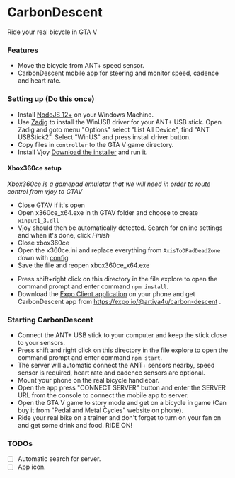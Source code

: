 # CarbonDescent
Ride your real bicycle in GTA V

### Features
- Move the bicycle from ANT+ speed sensor.
- CarbonDescent mobile app for steering and monitor speed, cadence and heart rate.

### Setting up (Do this once)
- Install [NodeJS 12+](https://nodejs.org/) on your Windows Machine.
- Use [Zadig](http://sourceforge.net/projects/libwdi/files/zadig/) to install the WinUSB driver for your ANT+ USB stick. Open Zadig and goto menu "Options" select "List All Device", find "ANT USBStick2". Select "WinUS" and press install driver button.
- Copy files in `controller` to the GTA V game directory.
- Install Vjoy [Download the installer](https://sourceforge.net/projects/vjoystick/) and run it.
#### Xbox360ce setup
_Xbox360ce is a gamepad emulator that we will need in order to route control from vjoy to GTAV_
* Close GTAV if it's open
* Open x360ce_x64.exe in th GTAV folder and choose to create `xinput1_3.dll`
* Vjoy should then be automatically detected. Search for online settings and when it's done, click _Finish_
* Close xbox360ce
* Open the x360ce.ini and replace everything from `AxisToDPadDeadZone` down with [config](https://gist.githubusercontent.com/crizCraig/f680f65653641412eba28c3c47421bcf/raw/4abd3be3802555f57d96389bf0a189dad8cd90de/x360ce.ini)
* Save the file and reopen xbox360ce_x64.exe
- Press shift+right click on this directory in the file explore to open the command prompt and enter command `npm install`.
- Download the [Expo Client application](https://expo.io/tools#client) on your phone and get CarbonDescent app from https://expo.io/@artiya4u/carbon-descent .

### Starting CarbonDescent 
- Connect the ANT+ USB stick to your computer and keep the stick close to your sensors.
- Press shift and right click on this directory in the file explore to open the command prompt and enter command  `npm start`.
- The server will automatic connect the ANT+ sensors nearby, speed sensor is required, heart rate and cadence sensors are optional.
- Mount your phone on the real bicycle handlebar.
- Open the app press "CONNECT SERVER" button and enter the SERVER URL from the console to connect the mobile app to server.
- Open the GTA V game to story mode and get on a bicycle in game (Can buy it from "Pedal and Metal Cycles" website on phone).
- Ride your real bike on a trainer and don't forget to turn on your fan on and get some drink and food. RIDE ON!

### TODOs
-[ ] Automatic search for server.
-[ ] App icon.
